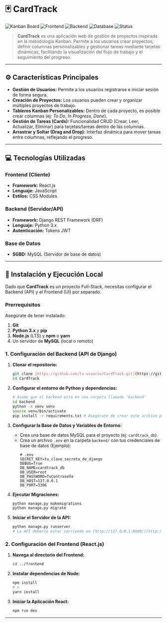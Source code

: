 # 🃏 CardTrack

![Kanban Board](https://img.shields.io/badge/Project%20Type-Kanban%20Board-007bff?style=flat&logo=trello)
![Frontend](https://img.shields.io/badge/Frontend-React%20JS-61DAFB?style=flat&logo=react)
![Backend](https://img.shields.io/badge/Backend-Django%20REST-092E20?style=flat&logo=django)
![Database](https://img.shields.io/badge/Database-MySQL-4479A1?style=flat&logo=mysql)
![Status](https://img.shields.io/badge/Status-En%20Desarrollo-orange)

> **CardTrack** es una aplicación web de gestión de proyectos inspirada en la metodología Kanban. Permite a los usuarios crear proyectos, definir columnas personalizables y gestionar tareas mediante tarjetas dinámicas, facilitando la visualización del flujo de trabajo y el seguimiento del progreso.

---

## ⚙️ Características Principales

* **Gestión de Usuarios:** Permite a los usuarios registrarse e iniciar sesión de forma segura.
* **Creación de Proyectos:** Los usuarios pueden crear y organizar múltiples proyectos de trabajo.
* **Tableros Kanban Personalizables:** Dentro de cada proyecto, es posible crear columnas (ej: *To Do*, *In Progress*, *Done*).
* **Gestión de Tareas (Cards):** Funcionalidad CRUD (Crear, Leer, Actualizar, Eliminar) para tarjetas/tareas dentro de las columnas.
* **Arrastrar y Soltar (Drag and Drop):** Interfaz dinámica para mover tareas entre columnas, reflejando el progreso.

---

## 💻 Tecnologías Utilizadas

### Frontend (Cliente)
* **Framework:** React.js
* **Lenguaje:** JavaScript 
* **Estilos:** CSS Modules

### Backend (Servidor/API)
* **Framework:** Django REST Framework (DRF)
* **Lenguaje:** Python 3.x
* **Autenticación:** Tokens JWT

### Base de Datos
* **SGBD:** MySQL (Servidor de base de datos)

---

## 🚀 Instalación y Ejecución Local

Dado que **CardTrack** es un proyecto Full-Stack, necesitas configurar el Backend (API) y el Frontend (UI) por separado.

### Prerrequisitos
Asegúrate de tener instalado:
1.  **Git**
2.  **Python 3.x** y **pip**
3.  **Node.js** (LTS) y **npm** o **yarn**
4.  Un servidor de **MySQL** (local o remoto)

### 1. Configuración del Backend (API de Django)

1.  **Clonar el repositorio:**
    ```bash
    git clone [https://github.com/tu-usuario/CardTrack.git](https://github.com/tu-usuario/CardTrack.git)
    cd CardTrack
    ```

2.  **Configurar el entorno de Python y dependencias:**
    ```bash
    # Asume que el backend está en una carpeta llamada 'backend'
    cd backend
    python -m venv venv
    source venv/bin/activate
    pip install -r requirements.txt # Asegúrate de crear este archivo previamente
    ```

3.  **Configurar la Base de Datos y Variables de Entorno:**
    * Crea una base de datos MySQL para el proyecto (ej: `cardtrack_db`).
    * Crea un archivo `.env` en la carpeta `backend/` con tus credenciales de base de datos (Ejemplo):
        ```
        # .env
        SECRET_KEY=tu_clave_secreta_de_django
        DEBUG=True
        DB_NAME=cardtrack_db
        DB_USER=root
        DB_PASSWORD=TuContraseña
        DB_HOST=127.0.0.1
        DB_PORT=3306
        ```

4.  **Ejecutar Migraciones:**
    ```bash
    python manage.py makemigrations
    python manage.py migrate
    ```

5.  **Iniciar el Servidor de la API:**
    ```bash
    python manage.py runserver
    # La API debería estar corriendo en [http://127.0.0.1:8000/](http://127.0.0.1:8000/)
    ```

### 2. Configuración del Frontend (React.js)

1.  **Navega al directorio del Frontend:**
    ```bash
    cd ../frontend
    ```

2.  **Instalar dependencias de Node:**
    ```bash
    npm install
    # o
    yarn install
    ```

3.  **Iniciar la Aplicación React:**
    ```bash
    npm run dev
---

